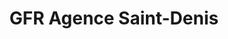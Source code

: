 ---
title: "GFR Agence Saint-Denis"
url: /sainte-clotilde/gfr-agence-saint-denis/
shop: matériel informatique
---